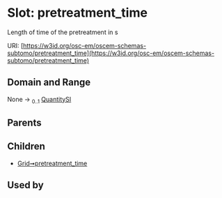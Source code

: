 
# Slot: pretreatment_time

Length of time of the pretreatment in s

URI: [https://w3id.org/osc-em/oscem-schemas-subtomo/pretreatment_time](https://w3id.org/osc-em/oscem-schemas-subtomo/pretreatment_time)


## Domain and Range

None &#8594;  <sub>0..1</sub> [QuantitySI](QuantitySI.md)

## Parents


## Children

 *  [Grid➞pretreatment_time](Grid_pretreatment_time.md)

## Used by

